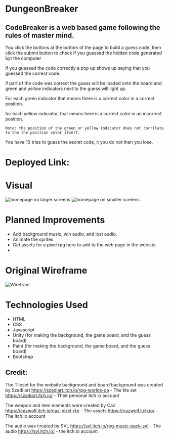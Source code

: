# DungeonBreaker

## CodeBreaker is a web based game following the rules of master mind.
    
You click the buttons at the bottom of the page to build a guess code, then click the submit button to check if you guessed the hidden code generated byt the computer 

If you guessed the code correctly a pop up shows up saying that you guessed the correct code.

if part of the code was correct the guess will be loaded onto the board and green and yellow indicators next to the guess will light up.

For each green indicator that means there is a correct color in a correct position.

for each yellow indiciator, that means here is a correct color in an incorrect position.

    Note: the position of the green or yellow indicator does not corrilate to the the position color itself.

You have 10 tries to guess the secret code, it you do not then you lose.

# Deployed Link:


# Visual

![homepage on larger screens](https://i.imgur.com/TpCZ1dv.png)
![homepage on smaller screens](https://i.imgur.com/ArHBT02.png)

# Planned Improvements

* Add background music, win audio, and lost audio.
* Animate the sprites 
* Get assets for a pixel rpg hero to add to the web page in the website
*  

# Original Wireframe

![Wirefram](https://i.imgur.com/CrvTyH0.png)

# Technologies Used

* HTML
* CSS
* Javascript
* Unity (for making the background, the game board, and the guess board)
* Paint (for making the background, the game board, and the guess board)
* Bootstrap


## Credit: 
The Tileset for the website background and board background was created by Szadi art
https://szadiart.itch.io/rpg-worlds-ca - The tile set
https://szadiart.itch.io/ - Their personal itch.io account

The weapon and item elements were created by Caz
https://cazwolf.itch.io/caz-pixel-rtp - The assets
https://cazwolf.itch.io/ - The itch.io account

The audio was created by SVL
https://svl.itch.io/rpg-music-pack-svl - The audio
https://svl.itch.io/ - the itch.io account